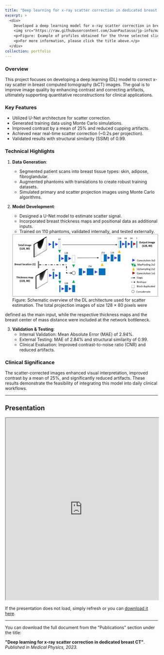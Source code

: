 ```yaml
---
title: "Deep learning for x-ray scatter correction in dedicated breast CT"
excerpt: >
  <div>
    Developed a deep learning model for x-ray scatter correction in breast CT images, enhancing image quality and enabling real-time clinical applications. Achieved a 25% improvement in contrast and effective scatter correction, as demonstrated in the figure below.
    <img src="https://raw.githubusercontent.com/JuanPautasso/jp-info/master/images/image_DL.png" />
    <p>Figure: Example of profiles obtained for the three selected slices of reconstructed patient bCT images, both uncorrected and DL-corrected. The filled band represents the obtained range of x-ray linear attenuation values for fibroglandular (fuchsia) and adipose tissue (pink).</p>
    <p>For more information, please click the title above.</p>
  </div>
collection: portfolio
---
```


### Overview
This project focuses on developing a deep learning (DL) model to correct x-ray scatter in breast computed tomography (bCT) images. The goal is to improve image quality by enhancing contrast and correcting artifacts, ultimately supporting quantitative reconstructions for clinical applications.

### Key Features
- Utilized U-Net architecture for scatter correction.
- Generated training data using Monte Carlo simulations.
- Improved contrast by a mean of 25% and reduced cupping artifacts.
- Achieved near real-time scatter correction (~0.2s per projection).
- Validated results with structural similarity (SSIM) of 0.99.

### Technical Highlights
1. **Data Generation**:
   - Segmented patient scans into breast tissue types: skin, adipose, fibroglandular.
   - Augmented phantoms with translations to create robust training datasets.
   - Simulated primary and scatter projection images using Monte Carlo algorithms.

2. **Model Development**:
   - Designed a U-Net model to estimate scatter signal.
   - Incorporated breast thickness maps and positional data as additional inputs.
   - Trained on 110 phantoms, validated internally, and tested externally.
  
   <img src="https://raw.githubusercontent.com/JuanPautasso/jp-info/master/images/image_model.png" alt="model" />
   Figure: Schematic overview of the DL architecture used for scatter estimation. The total projection images of size 128 × 80 pixels were
defined as the main input, while the respective thickness maps and the breast center of mass distance were included at the network bottleneck.

3. **Validation & Testing**:
   - Internal Validation: Mean Absolute Error (MAE) of 2.94%.
   - External Testing: MAE of 2.84% and structural similarity of 0.99.
   - Clinical Evaluation: Improved contrast-to-noise ratio (CNR) and reduced artifacts.

### Clinical Significance
The scatter-corrected images enhanced visual interpretation, improved contrast by a mean of 25%, and significantly reduced artifacts. These results demonstrate the feasibility of integrating this model into daily clinical workflows.


---
<section id="presentation">
  <h2>Presentation</h2>
  <iframe src="https://docs.google.com/gview?url=https://raw.githubusercontent.com/JuanPautasso/jp-info/master/presentations/presentation_DL_scatter.pdf&embedded=true" width="100%" height="600px"></iframe>
  <p>If the presentation does not load, simply refresh or you can <a href="https://raw.githubusercontent.com/JuanPautasso/jp-info/master/presentations/presentation_DL_scatter.pdf" target="_blank">download it here</a>.</p>
</section>

---

<p>You can download the full document from the "Publications" section under the title:</p>
<p><strong>"Deep learning for x-ray scatter correction in dedicated breast CT"</strong>. <em>Published in Medical Physics, 2023.</em></p>


